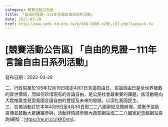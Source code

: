 ```yaml
---
category: 競賽活動公告區
title: 「自由的見證－111年言論自由日系列活動」
date: 2022-03-29
href: http://www.smhs.kh.edu.tw/p/406-1000-3296,r21.php?Lang=zh-tw
---
```


# [競賽活動公告區] 「自由的見證－111年言論自由日系列活動」

發布日期：2022-03-29

二、行政院業於105年12月19日核定4月7日言論自由日，言論自由已是全世界擁戴的普世價值，而如何珍惜現有的言論自由，是公民社會最重要的課題，該活動期向大眾推廣並見證我國言論自由的歷程及未來的發展，以深化我國民主。  
三、旨揭活動訂於本年4月9日至4月30日假二二八國家紀念館辦理，請惠予協助宣傳並鼓勵大眾踴躍參與，活動詳情請參閱內政部網站或二二八國家紀念館網站查詢(網址：https://reurl.cc/jkK0vm)。

